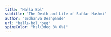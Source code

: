 ```yaml
---
title: "Halla Bol"
subtitle: "The Death and Life of Safdar Hashmi"
author: "Sudhanva Deshpande"
url: "halla-bol.jpeg"
spineColor: "hsl(0deg 3% 6%)"
---
```

